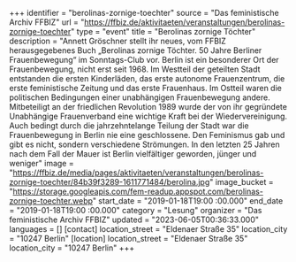 +++
identifier = "berolinas-zornige-toechter"
source = "Das feministische Archiv FFBIZ"
url = "https://ffbiz.de/aktivitaeten/veranstaltungen/berolinas-zornige-toechter"
type = "event"
title = "Berolinas zornige Töchter"
description = "Annett Gröschner stellt ihr neues, vom FFBIZ herausgegebenes Buch „Berolinas zornige Töchter. 50 Jahre Berliner Frauenbewegung“ im Sonntags-Club vor.
Berlin ist ein besonderer Ort der Frauenbewegung, nicht erst seit 1968. Im Westteil der geteilten Stadt entstanden die ersten Kinderläden, das erste autonome Frauenzentrum, die erste feministische Zeitung und das erste Frauenhaus. Im Ostteil waren die politischen Bedingungen einer unabhängigen Frauenbewegung andere. Mitbeteiligt an der friedlichen Revolution 1989 wurde der von ihr gegründete Unabhängige Frauenverband eine wichtige Kraft bei der Wiedervereinigung.
Auch bedingt durch die jahrzehntelange Teilung der Stadt war die Frauenbewegung in Berlin nie eine geschlossene. Den Feminismus gab und gibt es nicht, sondern verschiedene Strömungen. In den letzten 25 Jahren nach dem Fall der Mauer ist Berlin vielfältiger geworden, jünger und weniger"
image = "https://ffbiz.de/media/pages/aktivitaeten/veranstaltungen/berolinas-zornige-toechter/84b39f3289-1611771484/berolina.jpg"
image_bucket = "https://storage.googleapis.com/fem-readup.appspot.com/berolinas-zornige-toechter.webp"
start_date = "2019-01-18T19:00 :00.000"
end_date = "2019-01-18T19:00 :00.000"
category = "Lesung"
organizer = "Das feministische Archiv FFBIZ"
updated = "2023-06-05T00:36:33.000"
languages = []
[contact]
location_street = "Eldenaer Straße 35"
location_city = "10247 Berlin"
[location]
location_street = "Eldenaer Straße 35"
location_city = "10247 Berlin"
+++